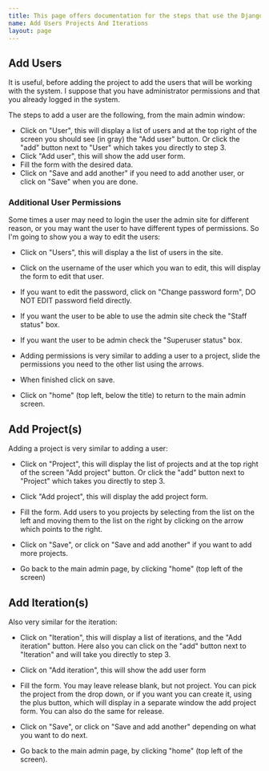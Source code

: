 ```yaml
---
title: This page offers documentation for the steps that use the Django admin screens, including adding users, projects, and iterations.
name: Add Users Projects And Iterations
layout: page
---
```

## Add Users

It is useful, before adding the project to add the users that will
be working with the system. I suppose that you have administrator
permissions and that you already logged in the system.

The steps to add a user are the following, from the main admin
window:

-   Click on "User", this will display a list of users and at the
    top right of the screen you should see (in gray) the "Add user"
    button. Or click the "add" button next to "User" which takes you
    directly to step 3.
-   Click "Add user", this will show the add user form.
-   Fill the form with the desired data.
-   Click on "Save and add another" if you need to add another
    user, or click on "Save" when you are done.

### Additional User Permissions

Some times a user may need to login the user the admin site for
different reason, or you may want the user to have different types
of permissions. So I'm going to show you a way to edit the users:

-   Click on "Users", this will display a the list of users in the
    site.
-   Click on the username of the user which you wan to edit, this
    will display the form to edit that user.
-   If you want to edit the password, click on "Change password
    form", DO NOT EDIT password field directly.
-   If you want the user to be able to use the admin site check the
    "Staff status" box.
-   If you want the user to be admin check the "Superuser status"
    box.

-   Adding permissions is very similar to adding a user to a
    project, slide the permissions you need to the other list using the
    arrows.
-   When finished click on save.

-   Click on "home" (top left, below the title) to return to the
    main admin screen.

## Add Project(s)

Adding a project is very similar to adding a user:

-   Click on "Project", this will display the list of projects and
    at the top right of the screen "Add project" button. Or click the
    "add" button next to "Project" which takes you directly to step 3.
-   Click "Add project", this will display the add project form.

-   Fill the form. Add users to you projects by selecting from the
    list on the left and moving them to the list on the right by
    clicking on the arrow which points to the right.
-   Click on "Save", or click on "Save and add another" if you want
    to add more projects.
-   Go back to the main admin page, by clicking "home" (top left of
    the screen)

## Add Iteration(s)

Also very similar for the iteration:

-   Click on "Iteration", this will display a list of iterations,
    and the "Add iteration" button. Here also you can click on the
    "add" button next to "Iteration" and will take you directly to step
    3.
-   Click on "Add iteration", this will show the add user form

-   Fill the form. You may leave release blank, but not project.
    You can pick the project from the drop down, or if you want you can
    create it, using the plus button, which will display in a separate
    window the add project form. You can also do the same for release.
-   Click on "Save", or click on "Save and add another" depending
    on what you want to do next.
-   Go back to the main admin page, by clicking "home" (top left of
    the screen).



